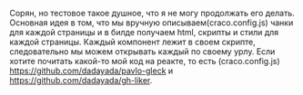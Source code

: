 Сорян, но тестовое такое душное, что я не могу продолжать его делать. Основная идея в том, что мы вручную описываем(craco.config.js) чанки для каждой страницы и в билде получаем html, скрипты и стили для каждой страницы. Каждый компонент лежит в своем скрипте, следовательно мы можем открывать каждый по своему урлу. Если хотите почитать какой-то мой код на реакте, то есть (craco.config.js) https://github.com/dadayada/pavlo-gleck и https://github.com/dadayada/gh-liker.